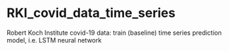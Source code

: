 # RKI_covid_data_time_series
Robert Koch Institute covid-19 data: train (baseline) time series prediction model, i.e. LSTM neural network
